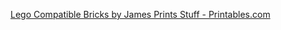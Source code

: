 

[Lego Compatible Bricks by James Prints Stuff - Printables.com](https://www.printables.com/model/269896-lego-compatible-bricks)










